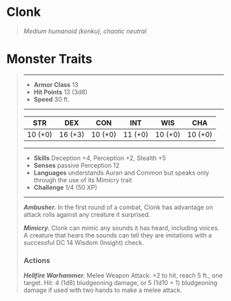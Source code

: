 # Clonk
>*Medium humanoid (kenku), chaotic neutral*
# Monster Traits
>___
>- **Armor Class** 13
>- **Hit Points** 13 (3d8)
>- **Speed** 30 ft.
>___
>|STR|DEX|CON|INT|WIS|CHA|
>|:---:|:---:|:---:|:---:|:---:|:---:|
>|10 (+0)|16 (+3)|10 (+0)|11 (+0)|10 (+0)|10 (+0)|
>___
>- **Skills** Deception +4, Perception +2, Stealth +5
>- **Senses** passive Perception 12
>- **Languages** understands Auran and Common but speaks only through the use of its Mimicry trait
>- **Challenge** 1/4 (50 XP)
>___
>***Ambusher.*** In the first round of a combat, Clonk has advantage on attack rolls against any creature it surprised.  
>
>***Mimicry.*** Clonk can mimic any sounds it has heard, including voices. A creature that hears the sounds can tell they are imitations with a successful DC 14 Wisdom (Insight) check.  
>
>### Actions
>***Hellfire Warhammer.*** Melee Weapon Attack: +2 to hit, reach 5 ft., one target. Hit: 4 (1d8) bludgeoning damage, or 5 (1d10 + 1) bludgeoning damage if used with two hands to make a melee attack.